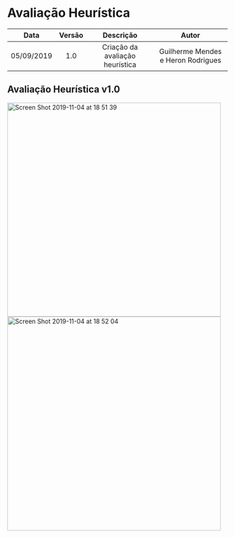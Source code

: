 # Avaliação Heurística

| Data       | Versão | Descrição            | Autor             |
|:----------:|:------:|:--------------------:|:-----------------:|
| 05/09/2019 | 1.0 | Criação da avaliação heurística  | Guilherme Mendes e Heron Rodrigues |

## Avaliação Heurística v1.0

<img width="488" alt="Screen Shot 2019-11-04 at 18 51 39" src="https://user-images.githubusercontent.com/40740008/68161599-f4aef600-ff34-11e9-8263-5816a7aef604.png">

<img width="488" alt="Screen Shot 2019-11-04 at 18 52 04" src="https://user-images.githubusercontent.com/40740008/68161613-fb3d6d80-ff34-11e9-86c1-3d9cd67636f6.png">


<!DOCTYPE html>
<html>
<head>
<style src='docs/docs/assets/css/table.css'>
</style>
<link rel="stylesheet" href="docs/assets/css/table.css">
</head>